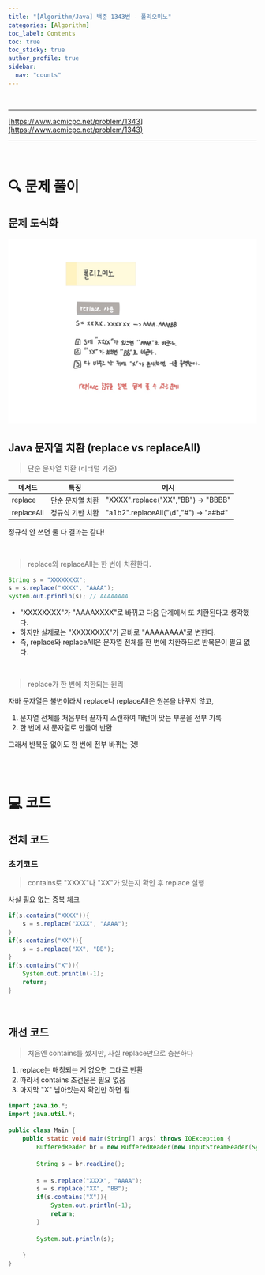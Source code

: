 ```yaml
---
title: "[Algorithm/Java] 백준 1343번 - 폴리오미노"
categories: [Algorithm]
toc_label: Contents
toc: true
toc_sticky: true
author_profile: true
sidebar:
  nav: "counts"
---
```


<br>

---

[https://www.acmicpc.net/problem/1343](https://www.acmicpc.net/problem/1343)

---

<br>

# 🔍 문제 풀이

## 문제 도식화

![assets/images/2025/1343.jpg](../../../assets/images/2025/1343.jpg)

## Java 문자열 치환 (replace vs replaceAll)

> 단순 문자열 치환 (리터럴 기준)

| 메서드     | 특징             | 예시                                  |
| ---------- | ---------------- | ------------------------------------- |
| replace    | 단순 문자열 치환 | "XXXX".replace("XX","BB") → "BBBB"    |
| replaceAll | 정규식 기반 치환 | "a1b2".replaceAll("\\d","#") → "a#b#" |

정규식 안 쓰면 둘 다 결과는 같다!

<br>

> replace와 replaceAll는 한 번에 치환한다.

```java
String s = "XXXXXXXX";
s = s.replace("XXXX", "AAAA");
System.out.println(s); // AAAAAAAA
```

- "XXXXXXXX"가 "AAAAXXXX"로 바뀌고 다음 단계에서 또 치환된다고 생각했다.
- 하지만 실제로는 "XXXXXXXX"가 곧바로 "AAAAAAAA"로 변한다.
- 즉, replace와 replaceAll은 문자열 전체를 한 번에 치환하므로 반복문이 필요 없다.

<br>

> replace가 한 번에 치환되는 원리

자바 문자열은 불변이라서 replace나 replaceAll은 원본을 바꾸지 않고,

1. 문자열 전체를 처음부터 끝까지 스캔하여 패턴이 맞는 부분을 전부 기록
2. 한 번에 새 문자열로 만들어 반환

그래서 반복문 없이도 한 번에 전부 바뀌는 것!

<br><br>

# 💻 코드

## 전체 코드

### 초기코드

> contains로 "XXXX"나 "XX"가 있는지 확인 후 replace 실행

사실 필요 없는 중복 체크

```java
if(s.contains("XXXX")){
    s = s.replace("XXXX", "AAAA");
}
if(s.contains("XX")){
    s = s.replace("XX", "BB");
}
if(s.contains("X")){
    System.out.println(-1);
    return;
}
```

<br>

## 개선 코드

> 처음엔 contains를 썼지만, 사실 replace만으로 충분하다

1.  replace는 매칭되는 게 없으면 그대로 반환
2.  따라서 contains 조건문은 필요 없음
3.  마지막 "X" 남아있는지 확인만 하면 됨

```java
import java.io.*;
import java.util.*;

public class Main {
    public static void main(String[] args) throws IOException {
        BufferedReader br = new BufferedReader(new InputStreamReader(System.in));

        String s = br.readLine();

        s = s.replace("XXXX", "AAAA");
        s = s.replace("XX", "BB");
        if(s.contains("X")){
            System.out.println(-1);
            return;
        }

        System.out.println(s);

    }
}
```

<br>
